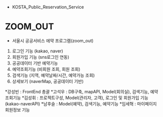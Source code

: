 * KOSTA_Public_Reservation_Service
# ZOOM_OUT

 * 서울시 공공서비스 에약 프로그램(zoom_out)
  1. 로그인 기능 (kakao, naver)
  2. 회원가입 기능 (sns로그인 연동)
  3. 공공데이터 기반 예약기능
  4. 예약조회기능 (비회원 조회, 회원 조회)
  5. 검색기능 (지역, 예약날짜/시간, 예약가능 조회)
  6. 상세보기 (naverMap, 공공데이터 기반)


 *강성빈 : FrontEnd 총괄
 *고석우 : DB구축, mapAPI, Model(회의실), 검색기능, 예약조회기능
 *김성휘 : 프로젝트구성, Model(관리자, 고객), 로그인 및 회원가입 기능(kakao-naverAPI) 
 *남후슬 : Model(예약), 검색기능, 예약기능
 *임세혁 : 마이페이지 회원정보 기능
